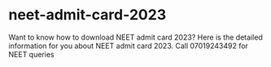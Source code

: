 # neet-admit-card-2023
Want to know how to download NEET admit card 2023? Here is the detailed information for you about NEET admit card 2023. Call 07019243492 for NEET queries
